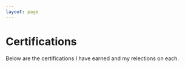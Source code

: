 ```yaml
---
layout: page
---
```

# Certifications

Below are the certifications I have earned and my relections on each.
